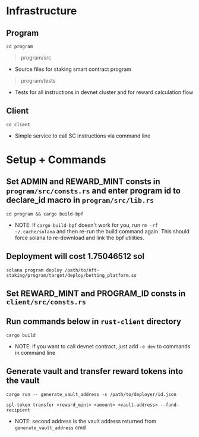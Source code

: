 # Infrastructure

## Program
`cd program`
> program/src
- Source files for staking smart contract program

>program/tests
- Tests for all instructions in devnet cluster and for reward calculation flow

## Client
`cd client`
- Simple service to call SC instructions via command line

# Setup + Commands

## Set ADMIN and REWARD_MINT consts in `program/src/consts.rs` and  enter program id to declare_id macro in `program/src/lib.rs`

`cd program && cargo build-bpf`

- NOTE: If `cargo build-bpf` doesn't work for you, run `rm -rf ~/.cache/solana` and then re-run the build command again. This should force solana to re-download and link the bpf utilities.

## Deployment will cost 1.75046512 sol

`solana program deploy /path/to/nft-staking/program/target/deploy/betting_platform.so`

## Set REWARD_MINT and PROGRAM_ID consts in `client/src/consts.rs`

## Run commands below in `rust-client` directory

`cargo build`

- NOTE: if you want to call devnet contract, just add `-e dev` to commands in command line

## Generate vault and transfer reward tokens into the vault

`cargo run -- generate_vault_address -s /path/to/deployer/id.json`

`spl-token transfer <reward_mint> <amount> <vault-address> --fund-recipient`

- NOTE: second address is the vault address returned from `generate_vault_address` cmd